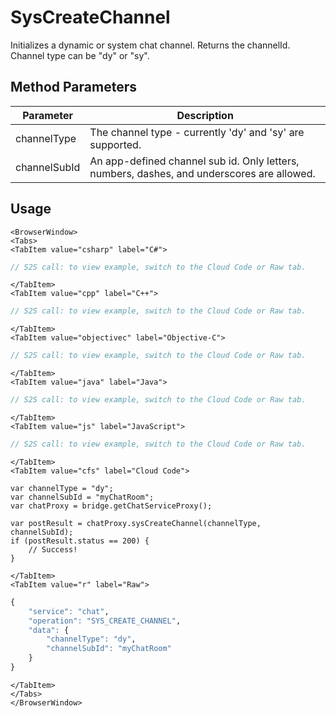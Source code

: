 # SysCreateChannel

Initializes a dynamic or system chat channel. Returns the channelId. Channel type can be "dy" or "sy".

<PartialServop service_name="chat" operation_name="SYS_CREATE_CHANNEL" />

## Method Parameters
Parameter | Description
--------- | -----------
channelType | The channel type - currently 'dy' and 'sy' are supported. 
channelSubId | An app-defined channel sub id. Only letters, numbers, dashes, and underscores are allowed. 

## Usage

```mdx-code-block
<BrowserWindow>
<Tabs>
<TabItem value="csharp" label="C#">
```

```csharp
// S2S call: to view example, switch to the Cloud Code or Raw tab.
```

```mdx-code-block
</TabItem>
<TabItem value="cpp" label="C++">
```

```cpp
// S2S call: to view example, switch to the Cloud Code or Raw tab.
```

```mdx-code-block
</TabItem>
<TabItem value="objectivec" label="Objective-C">
```

```objectivec
// S2S call: to view example, switch to the Cloud Code or Raw tab.
```

```mdx-code-block
</TabItem>
<TabItem value="java" label="Java">
```

```java
// S2S call: to view example, switch to the Cloud Code or Raw tab.
```

```mdx-code-block
</TabItem>
<TabItem value="js" label="JavaScript">
```

```javascript
// S2S call: to view example, switch to the Cloud Code or Raw tab.
```

```mdx-code-block
</TabItem>
<TabItem value="cfs" label="Cloud Code">
```

```cfscript
var channelType = "dy";
var channelSubId = "myChatRoom";
var chatProxy = bridge.getChatServiceProxy();

var postResult = chatProxy.sysCreateChannel(channelType, channelSubId);
if (postResult.status == 200) {
    // Success!
}
```

```mdx-code-block
</TabItem>
<TabItem value="r" label="Raw">
```

```r
{
	"service": "chat",
	"operation": "SYS_CREATE_CHANNEL",
	"data": {
		"channelType": "dy",
		"channelSubId": "myChatRoom"
	}
}
```

```mdx-code-block
</TabItem>
</Tabs>
</BrowserWindow>
```

